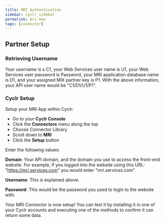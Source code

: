 ```yaml
---
title: MRI Authentication
sidebar: cyclr_sidebar
permalink: mri-new
tags: [connector]
---
```


## Partner Setup

### Retrieving Username
Your username is s C1, your Web Services user name is U1, your Web Services user password is Password, your MRI application database name is D1, and your assigned MIX partner key is P1. With the above information, your API user name would be "C1/D1/U1/P1".

### Cyclr Setup

Setup your MRI App within Cyclr:

*   Go to your **Cyclr Console**
*   Click the **Connectors** menu along the top
*   Choose Connector Library
*   Scroll down to **MRI**
*   Click the **Setup** button

Enter the following values:

**Domain**: Your API domain, and the domain you use to access the front-end website. For example, if you logged into the website using this URL: "https://mri.services.com" you would enter "mri.services.com".

**Username**: This is explained above.

**Password**: This would be the password you used to login to the website with.


Your MRI Connector is now setup! You can test it by installing it in one of your Cyclr accounts and executing one of the methods to confirm it can return some data.
